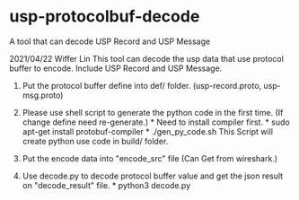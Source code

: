 # usp-protocolbuf-decode
A tool that can decode USP Record and USP Message 

2021/04/22 Wiffer Lin
This tool can decode the usp data that use protocol buffer to encode.
Include USP Record and USP Message.

1. Put the protocol buffer define into def/ folder. (usp-record.proto, usp-msg.proto)

2. Please use shell script to generate the python code in the first time. (If change define need re-generate.)
        * Need to install compiler first.
                * sudo apt-get install protobuf-compiler
        * ./gen_py_code.sh
   This Script will create python use code in build/ folder.

3. Put the encode data into "encode_src" file (Can Get from wireshark.)

4. Use decode.py to decode protocol buffer value and get the json result on "decode_result" file.
        * python3 decode.py
